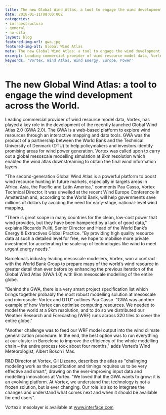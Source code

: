 ```yaml
---
title: The new Global Wind Atlas, a tool to engage the wind development across the World.
date: 2018-01-11T08:00:00Z
categories:
- infraestructura
- general
- no-cita
layout: blog
featured-img-url: gwa.jpg
featured-img-alt: Global Wind Atlas
meta: The new Global Wind Atlas: a tool to engage the wind development across the World.
excerpt: Leading commercial provider of wind resource model data, Vortex, has played a key role in the development of the recently launched Global Wind Atlas 2.0 (GWA 2.0).
keywords: 'Vortex, Wind Atlas, Wind Energy, Europe, Power'
---
```


# The new Global Wind Atlas: a tool to engage the wind development across the World.

Leading commercial provider of wind resource model data, Vortex, has played a key role in the development of the recently launched Global Wind Atlas 2.0 (GWA 2.0). The GWA is a web-based platform to explore wind resources through an interactive mapping and data tools. GWA was the product of a partnership between the World Bank and the Technical University of Denmark (DTU) to help policymakers and investors identify promising areas for wind power generation. Vortex was called upon to carry out a global mesoscale modelling simulation at 9km resolution which enabled the wind atlas downstreaming to obtain the final wind information layers 

"The second-generation Global Wind Atlas is a powerful platform to boost wind resource hunting in future markets, especially in targets areas in Africa, Asia, the Pacific and Latin America," comments Pau Casso, Vortex Technical Director. It was unveiled at the recent Wind Europe Conference in Amsterdam and, according to the World Bank, will help governments save millions of dollars by avoiding the need for early-stage, national-level wind mapping. 

"There is great scope in many countries for the clean, low-cost power that wind provides, but they have been hampered by a lack of good data," explains Riccardo Puliti, Senior Director and Head of the World Bank’s Energy & Extractives Global Practice. "By providing high quality resource data at such a detailed level for free, we hope to mobilise more private investment for accelerating the scale-up of technologies like wind to meet urgent energy needs."

Barcelona’s industry leading mesoscale modellers, Vortex, won a contract with the World Bank Group to prepare maps of the world’s wind resource in greater detail than ever before by enhancing the previous iteration of the Global Wind Atlas (GWA 1.0) with 9km mesoscale modelling of the entire globe.

"Behind the GWA, there is a very smart project specification list which brings together probably the most robust modelling solution at mesoscale and microscale: Vortex and DTU" outlines Pau Casso. "GWA was another example of how Vortex can optimise computing resources. We needed to model the world at a 9km resolution, and to do so we distributed our Weather Research and Forecasting (WRF) runs across 320 tiles to cover the entire globe."

"Another challenge was to feed our WRF model output into the wind climate generalization procedure. In the end, the best option was to run everything at our cluster in Barcelona to improve the efficiency of the whole modelling chain – the entire process took about four months," adds Vortex’s Wind Meteorologist, Albert Bosch i Mas.

R&D Director at Vortex, Gil Lizcano, describes the atlas as "chalinging modeling work as the specification and timings requires us to be very effective and smart", drawing on the ever-improving input data and modelling innovations at Vortex. "We loved that the GWA wants to grow: it is an evolving platform. At Vortex, we understand that technology is not a frozen solution, but is ever changing. Our role is also to integrate the changes and understand what comes next and when it should be available for end users".

Vortex’s mesolayer is available at <a href=http://www.interface.vortexfdc.com>www.interface.com</a>
